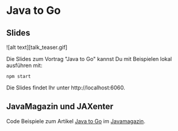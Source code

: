 # Java to Go

## Slides

![alt text][talk_teaser.gif]

Die Slides zum Vortrag "Java to Go" kannst Du mit Beispielen lokal ausführen mit:

    npm start

Die Slides findet Ihr unter http://localhost:6060.

## JavaMagazin und JAXenter

Code Beispiele zum Artikel [Java to Go](https://jaxenter.de/google-go-golang-java-55356) im [Javamagazin](https://jaxenter.de/magazine/java-magazin).
